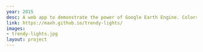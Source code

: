 ```yaml
---
year: 2015
desc: A web app to demonstrate the power of Google Earth Engine. Colors visualize the per-pixel linear trend of nighttime light intensity from 1992 to 2012. Red is positive slope (brightening); blue is negative slope (dimming); green is flat slope and positive intercept (staying lit). Hat tip to Mike Dixon for the visualization parameters.
link: https://maxh.github.io/trendy-lights/
images:
- trendy-lights.jpg
layout: project
---
```


